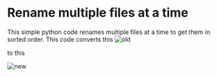 # Rename multiple files at a time
This simple python code renames multiple files at a time to get them in sorted order.
This code converts this
![old](https://user-images.githubusercontent.com/47059570/79106531-569b4380-7d90-11ea-9e07-bca1675e3667.jpg)

to this


![new](https://user-images.githubusercontent.com/47059570/79106567-63b83280-7d90-11ea-81f8-6e3d1bb50174.jpg)
